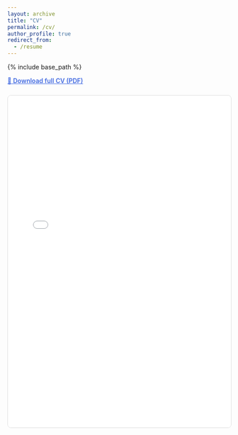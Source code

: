 ```yaml
---
layout: archive
title: "CV"
permalink: /cv/
author_profile: true
redirect_from:
  - /resume
---
```

{% include base_path %}
<p style="margin-top:0.8rem;">
  <a href="/files/Yeonju_Lee_CV.pdf" style="text-decoration:underline; font-weight:600; color:#4169E1;">
    📄 Download full CV (PDF)
  </a>
</p>
<div style="margin:1rem 0; padding:0.5rem 0;">
  <iframe src="/files/Yeonju_Lee_CV.pdf" width="100%" height="750px" style="border:1px solid #ddd; border-radius:8px;">
  </iframe>
</div>
